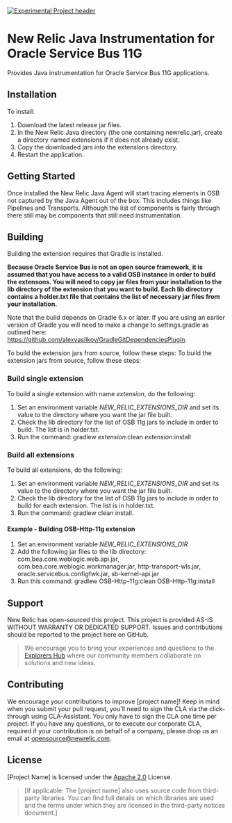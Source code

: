 [![Experimental Project header](https://github.com/newrelic/opensource-website/raw/master/src/images/categories/Experimental.png)](https://opensource.newrelic.com/oss-category/#experimental)

# New Relic Java Instrumentation for Oracle Service Bus 11G

Provides Java instrumentation for Oracle Service Bus 11G applications.   

## Installation

To install:

1. Download the latest release jar files.
2. In the New Relic Java directory (the one containing newrelic.jar), create a directory named extensions if it does not already exist.
3. Copy the downloaded jars into the extensions directory.
4. Restart the application.   


## Getting Started
  
Once installed the New Relic Java Agent will start tracing elements in OSB not captured by the Java Agent out of the box.   This includes things like Pipelines and Transports.   Although the list of components is fairly through there still may be components that still need instrumentation.


## Building

Building the extension requires that Gradle is installed.   
  
**Because Oracle Service Bus is not an open source framework, it is assumed that you have access to a valid OSB instance in order to build the extensons.  You will need to copy jar files from your installation to the lib directory of the extension that you want to build.  Each lib directory contains a holder.txt file that contains the list of necessary jar files from your installation.**  
   
Note that the build depends on Gradle 6.x or later.  If you are using an earlier version of Gradle you will need to make a change to settings.gradle as outlined here: https://github.com/alexvasilkov/GradleGitDependenciesPlugin.   

To build the extension jars from source, follow these steps:
To build the extension jars from source, follow these steps:
### Build single extension
To build a single extension with name *extension*, do the following:
1. Set an environment variable *NEW_RELIC_EXTENSIONS_DIR* and set its value to the directory where you want the jar file built.
2. Check the lib directory for the list of OSB 11g jars to include in order to build.  The list is in holder.txt.
3. Run the command: gradlew *extension*:clean *extension*:install
### Build all extensions
To build all extensions, do the following:
1. Set an environment variable *NEW_RELIC_EXTENSIONS_DIR* and set its value to the directory where you want the jar file built.
2. Check the lib directory for the list of OSB 11g jars to include in order to build for each extension.  The list is in holder.txt.
3. Run the command: gradlew clean install.  

#### Example - Building OSB-Http-11g extension
1.  Set an environment variable *NEW_RELIC_EXTENSIONS_DIR*
2.  Add the following jar files to the lib directory:  com.bea.core.weblogic.web.api.jar, com.bea.core.weblogic.workmanager.jar, http-transport-wls.jar, oracle.servicebus.configfwk.jar, sb-kernel-api.jar
3.  Run this command:  gradlew OSB-Http-11g:clean OSB-Http-11g:install

## Support

New Relic has open-sourced this project. This project is provided AS-IS WITHOUT WARRANTY OR DEDICATED SUPPORT. Issues and contributions should be reported to the project here on GitHub.

>We encourage you to bring your experiences and questions to the [Explorers Hub](https://discuss.newrelic.com) where our community members collaborate on solutions and new ideas.    
>
## Contributing
We encourage your contributions to improve [project name]! Keep in mind when you submit your pull request, you'll need to sign the CLA via the click-through using CLA-Assistant. You only have to sign the CLA one time per project.
If you have any questions, or to execute our corporate CLA, required if your contribution is on behalf of a company,  please drop us an email at opensource@newrelic.com.

## License
[Project Name] is licensed under the [Apache 2.0](http://apache.org/licenses/LICENSE-2.0.txt) License.
>[If applicable: The [project name] also uses source code from third-party libraries. You can find full details on which libraries are used and the terms under which they are licensed in the third-party notices document.]
